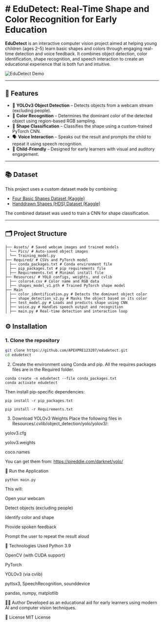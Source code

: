 # # EduDetect: Real-Time Shape and Color Recognition for Early Education

**EduDetect** is an interactive computer vision project aimed at helping young children (ages 2–5) learn basic shapes and colors through engaging real-time detection and voice feedback. It combines object detection, color identification, shape recognition, and speech interaction to create an educational experience that is both fun and intuitive.

![EduDetect Demo](assets/demo_screenshot.jpg)

---

## 🎯 Features

- 🧠 **YOLOv3 Object Detection** – Detects objects from a webcam stream (excluding people).
- 🎨 **Color Recognition** – Determines the dominant color of the detected object using region-based RGB sampling.
- 🔷 **Shape Classification** – Classifies the shape using a custom-trained PyTorch CNN.
- 🗣️ **Voice Interaction** – Speaks out the result and prompts the child to repeat it using speech recognition.
- 👶 **Child-Friendly** – Designed for early learners with visual and auditory engagement.

---

## 📚 Dataset

This project uses a custom dataset made by combining:

- [Four Basic Shapes Dataset (Kaggle)](https://www.kaggle.com/datasets/smeschke/four-shapes)
- [Handdrawn Shapes (HDS) Dataset (Kaggle)](https://www.kaggle.com/datasets/frobert/handdrawn-shapes-hds-dataset)

The combined dataset was used to train a CNN for shape classification.

---

## 🗂️ Project Structure
```
├── Assets/ # Saved webcam images and trained models
│ └── Pics/ # Auto-saved object images
│ └── Training_model.py 
├── Required/ # CSVs and PyTorch model
│ ├── conda_packages.txt # Conda environment file
│ ├── pip_packages.txt # pip requirements file
│ ├── Requirements.txt # Minimal install file
├── Resources/ # YOLO configs, weights, and cvlib
│ ├── colors4.csv # Color name and RGB data
│ ├── shapes_model_v1.pth # Trained PyTorch shape model
├── Main
│ ├── color_identification.py # Detects the dominant object color
│ ├── shape_detection_v2.py # Masks the object based on its color
│ ├── test_model.py # Loads and predicts shape using CNN
│ ├── voice.py # Handles speech output and recognition
│ ├── main.py # Real-time detection and interaction loop

```

## ⚙️ Installation

### 1. Clone the repository

```bash
git clone https://github.com/APEXPRE123207/edudetect.git
cd edudetect 
```

2. Create the environment using Conda and pip. All the requires packages files are in the Required folder.
```
conda create -n edudetect --file conda_packages.txt
conda activate edudetect
```

Then install pip-specific dependencies:
```
pip install -r pip_packages.txt

pip install -r Requirements.txt
```
3. Download YOLOv3 Weights
Place the following files in Resources/.cvlib/object_detection/yolo/yolov3/:

yolov3.cfg

yolov3.weights

coco.names

You can get them from: https://pjreddie.com/darknet/yolo/

🚀 Run the Application
```
python main.py
```

This will:

Open your webcam

Detect objects (excluding people)

Identify color and shape

Provide spoken feedback

Prompt the user to repeat the result aloud

🧠 Technologies Used
Python 3.9

OpenCV (with CUDA support)

PyTorch

YOLOv3 (via cvlib)

pyttsx3, SpeechRecognition, sounddevice

pandas, numpy, matplotlib

👩‍💻 Author
Developed as an educational aid for early learners using modern AI and computer vision techniques.

📜 License
MIT License
